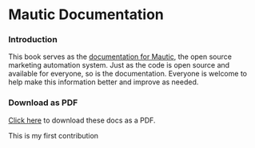 # Mautic Documentation

### Introduction
This book serves as the [documentation for Mautic](https://www.mautic.org/docs/index.html), the open source marketing automation system. Just as the code is open source and available for everyone, so is the documentation. Everyone is welcome to help make this information better and improve as needed.

### Download as PDF

[Click here](https://mautic.org/docs/mautic_docs.pdf) to download these docs as a PDF.

This is my first contribution

